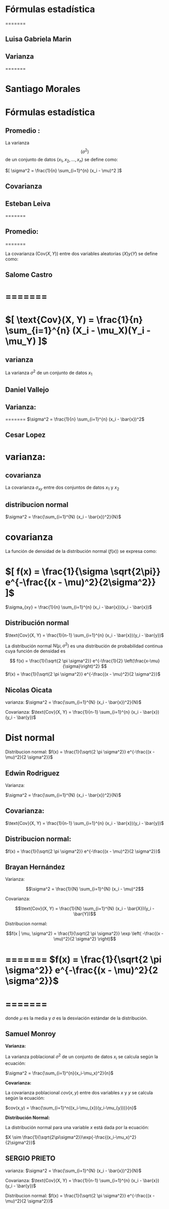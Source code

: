 
# **Fórmulas estadística**
=======

## Luisa Gabriela Marin 

## Varianza 

=======
# Santiago Morales

# Fórmulas estadística


## Promedio :


La varianza $$( \sigma^2 )$$ de un conjunto de datos $( x_1, x_2, \ldots, x_n )$ se define como:

$[
\sigma^2 = \frac{1}{n} \sum_{i=1}^{n} (x_i - \mu)^2
]$

## Covarianza 


## Esteban Leiva
=======
## **Promedio:**
=======



La covarianza $( \text{Cov}(X, Y) )$ entre dos variables aleatorias $( X ) y ( Y )$ se define como:



## Salome Castro
=======
=======
$[
\text{Cov}(X, Y) = \frac{1}{n} \sum_{i=1}^{n} (X_i - \mu_X)(Y_i - \mu_Y)
]$
=======
## varianza

La varianza $\sigma^2$ de un conjunto de datos $x_1$


## Daniel Vallejo

## **Varianza:**
=======
$\sigma^2 = \frac{1}{n} \sum_{i=1}^{n} (x_i - \bar{x})^2$

## Cesar Lopez


varianza:
=======


## covarianza


La covarianza $\sigma_{xy}$ entre dos conjuntos de datos $x_1$ y $x_2$


## distribucion normal 
$\sigma^2 = \frac{\sum_{i=1}^{N} (x_i - \bar{x})^2}{N}$


covarianza 
=======


La función de densidad de la distribución normal $( f(x) )$ se expresa como:

$[
f(x) = \frac{1}{\sigma \sqrt{2\pi}} e^{-\frac{(x - \mu)^2}{2\sigma^2}}
]$
=======

$\sigma_{xy} = \frac{1}{n} \sum_{i=1}^{n} (x_i - \bar{x})(x_i - \bar{x})$


## Distribución normal


$\text{Cov}(X, Y) = \frac{1}{n-1} \sum_{i=1}^{n} (x_i - \bar{x})(y_i - \bar{y})$


La distribución normal $N(\mu, \sigma^2)$ es una distribución de probabilidad continua cuya función de densidad es


$$ f(x) = \frac{1}{\sqrt{2 \pi \sigma^2}} e^{-\frac{1}{2} \left(\frac{x-\mu}{\sigma}\right)^2} $$
$f(x) = \frac{1}{\sqrt{2 \pi \sigma^2}} e^{-\frac{(x - \mu)^2}{2 \sigma^2}}$


## Nicolas Oicata

varianza:
$\sigma^2 = \frac{\sum_{i=1}^{N} (x_i - \bar{x})^2}{N}$

Covarianza: 
$\text{Cov}(X, Y) = \frac{1}{n-1} \sum_{i=1}^{n} (x_i - \bar{x})(y_i - \bar{y})$


Dist normal 
=======
Distribucion normal:
$f(x) = \frac{1}{\sqrt{2 \pi \sigma^2}} e^{-\frac{(x - \mu)^2}{2 \sigma^2}}$


## Edwin Rodriguez

Varianza:


$\sigma^2 = \frac{\sum_{i=1}^{N} (x_i - \bar{x})^2}{N}$

## **Covarianza:** 

$\text{Cov}(X, Y) = \frac{1}{n-1} \sum_{i=1}^{n} (x_i - \bar{x})(y_i - \bar{y})$

## **Distribucion normal:**

$f(x) = \frac{1}{\sqrt{2 \pi \sigma^2}} e^{-\frac{(x - \mu)^2}{2 \sigma^2}}$


## Brayan Hernández

Varianza:

$$\sigma^2 = \frac{1}{N} \sum_{i=1}^{N} (x_i - \mu)^2$$


Covarianza: 

$$\text{Cov}(X, Y) = \frac{1}{N} \sum_{i=1}^{N} (x_i - \bar{X})(y_i - \bar{Y})$$


Distribucion normal:

$$f(x | \mu, \sigma^2) = \frac{1}{\sqrt{2 \pi \sigma^2}} \exp \left( -\frac{(x - \mu)^2}{2 \sigma^2} \right)$$


=======
$f(x) = \frac{1}{\sqrt{2 \pi \sigma^2}} e^{-\frac{(x - \mu)^2}{2 \sigma^2}}$
=======
=======
=======
donde $\mu$ es la media y $\sigma$ es la desviación estándar de la distribución.



## Samuel Monroy

**Varianza:**

La varianza poblacional $\sigma^2$ de un conjunto de datos $x_i$ se calcula según la ecuación:

$\sigma^2 = \frac{\sum_{i=1}^{n}(x_i-\mu_x)^2}{n}$

**Covarianza:**

La covarianza poblacional $cov(x,y)$ entre dos variables $x$ y $y$ se calcula según la ecuación:

$cov(x,y) = \frac{\sum_{i=1}^n((x_i-\mu_{x})(y_i-\mu_{y}))}{n}$

**Distribución Normal:**

La distribución normal para una variable $x$ está dada por la ecuación:

$X \sim \frac{1}{\sqrt{2\pi\sigma^2}}\exp{-\frac{(x_i-\mu_x)^2}{2\sigma^2}}$

## SERGIO PRIETO


varianza:
$\sigma^2 = \frac{\sum_{i=1}^{N} (x_i - \bar{x})^2}{N}$

Covarianza: 
$\text{Cov}(X, Y) = \frac{1}{n-1} \sum_{i=1}^{n} (x_i - \bar{x})(y_i - \bar{y})$


Distribucion normal:
$f(x) = \frac{1}{\sqrt{2 \pi \sigma^2}} e^{-\frac{(x - \mu)^2}{2 \sigma^2}}$

